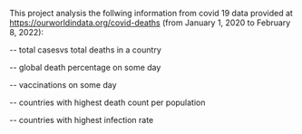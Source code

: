 

This project analysis the follwing information from covid 19 data provided at https://ourworldindata.org/covid-deaths
(from January 1, 2020 to February 8, 2022):

-- total casesvs total deaths in a country

-- global death percentage on some day

-- vaccinations on some day

-- countries with highest death count per population

-- countries with highest infection rate
